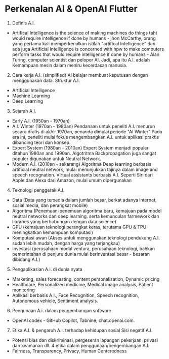 # Perkenalan AI & OpenAI Flutter

1. Definis A.I.
- Artifical Intelligence is the science of making machines do things taht would require intelligence if done by humans - jhon McCarthy, orang yang pertama kali memperkenalkan istilah "artifical Intelligence" dan ada juga Artificial Intelligence is concerned with hpw to make computers perform tasks that would require intelligence if done by humans - Alan Turing, computer scientist dan pelopor AI.
Jadi, apa itu A.I. adalah Kemampuan mesin dalam meniru kecerdasan manusia.

2. Cara kerja A.I. (simplified) AI belajar membuat keputusan dengan menggunakan data. 
Struktur A.I.
- Artificial Intelligence
- Machine Learning
- Deep Learning

3. Sejarah A.I.
- Early A.I. (1950an - 1970an)
- A.I. Winter (1970an - 1980an) Pendanaan untuk peneliti A.I. menurun secara dratis di akhir 1970an, penanda dimulai periode "AI Winter" Pada era ini, peneliti mulai fokus mengembangkan A.I. untuk aplikasi praktis dibanding teori dan konsep.
- Expert System (1980an - 2010an) Expert System menjadi populer ditahun 1980an and 1990an. Algotritma Backpropagation juga sangat populer digunakan untuk Neutral Network.
- Modern A.I. (2010an - sekarang) Algoritma Deep learning berbasis artificial neutral network, mulai menunjukkan tajinya dalam image and speech recognation. Virtual assistants berbasis A.I. Seperti Siri dari Apple dan Alexa dari Amazon, mulai umum dipergunakan 

4. Teknologi penggerak A.I.
- Data (Data yang tersedia dalam jumlah besar, berkat adanya internet, sosial media, dan perangkat mobile)
- Algoritma (Penemuan-penemuan algoritma baru, kemajuan pada model neutral networks dan deep learning. serta kemunculan farmework dan libraries yang berhubungan dengan data science)
- GPU (kemajuan teknologi perangkat keras, terutama GPU & TPU meningkatkan kemampuan komputasi)
- Komputasi awan (Akses untuk menggunakan teknologi pendukung A.I. sudah lebih mudah, dengan harga yang terjangkau)
- Investasi (perusahaan modal ventura, perusahaan teknologi, bahkan pemerintahan di penjuru dunia mulai berinventasi besar - besaran dibidang A.I.)

5. Pengaplikasian A.i. di dunia nyata
- Marketing, sales forecasting, content personalization, Dynamic pricing
- Healthcare, Personalized medicine, Medical image analysis, Patient monitoring
- Aplikasi berbasis A.I., Face Recognition, Speech recognition, Autonomous vehicle, Sentiment analysis.

6. Pengunaan A.i. dalam pengembangan software
- OpenAI codex - GitHub Copilot, Tabnine, chat.openai.com.

7. Etika A.I. & pengaruh A.I. terhadap kehidupan sosial
Sisi negatif A.I.
- Potensi bias dan diskriminasi, pergeseran lapangan pekerjaan, privasi dan keamanan dll.
4 etika dalam penggunaan/pengembangan A.I.
- Fairness, Transparency, Privacy, Human Centeredness